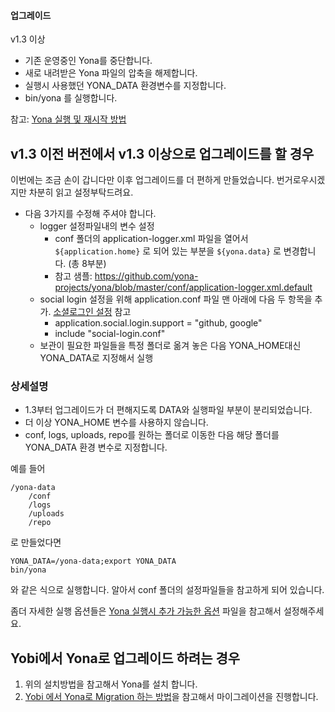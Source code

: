 #### 업그레이드

v1.3 이상

- 기존 운영중인 Yona를 중단합니다.
- 새로 내려받은 Yona 파일의 압축을 해제합니다.
- 실행시 사용했던 YONA_DATA 환경변수를 지정합니다.
- bin/yona 를 실행합니다.

참고: [Yona 실행 및 재시작 방법](yona-run-and-restart)


v1.3 이전 버전에서 v1.3 이상으로 업그레이드를 할 경우
---
이번에는 조금 손이 갑니다만 이후 업그레이드를 더 편하게 만들었습니다. 번거로우시겠지만 차분히 읽고 설정부탁드려요.

- 다음 3가지를 수정해 주셔야 합니다.
   - logger 설정파일내의 변수 설정
       - conf 폴더의 application-logger.xml 파일을 열어서 `${application.home}` 로 되어 있는 부분을 `${yona.data}` 로 변경합니다. (총 8부분)
       - 참고 샘플: https://github.com/yona-projects/yona/blob/master/conf/application-logger.xml.default 
   - social login 설정을 위해 application.conf 파일 맨 아래에 다음 두 항목을 추가. [소셜로그인 설정](yona-social-login-settings.md) 참고
       - application.social.login.support = "github, google"
       - include "social-login.conf" 
   - 보관이 필요한 파일들을 특정 폴더로 옮겨 놓은 다음 YONA_HOME대신 YONA_DATA로 지정해서 실행

### 상세설명

- 1.3부터 업그레이드가 더 편해지도록 DATA와 실행파일 부분이 분리되었습니다. 
- 더 이상 YONA_HOME 변수를 사용하지 않습니다.
- conf, logs, uploads, repo를 원하는 폴더로 이동한 다음 해당 폴더를 YONA_DATA 환경 변수로 지정합니다.

예를 들어
```
/yona-data
    /conf
    /logs
    /uploads
    /repo
```
로 만들었다면 
```
YONA_DATA=/yona-data;export YONA_DATA
bin/yona
```
와 같은 식으로 실행합니다. 알아서 conf 폴더의 설정파일들을 참고하게 되어 있습니다.

좀더 자세한 실행 옵션들은 [Yona 실행시 추가 가능한 옵션](yona-run-options.md) 파일을 참고해서 설정해주세요.


Yobi에서 Yona로 업그레이드 하려는 경우
---
1. 위의 설치방법을 참고해서 Yona를 설치 합니다.
2. [Yobi 에서 Yona로 Migration 하는 방법](https://repo.yona.io/yona-projects/yona/post/1)을 참고해서 마이그레이션을 진행합니다.


